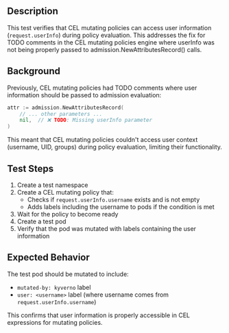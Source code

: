 ## Description

This test verifies that CEL mutating policies can access user information (`request.userInfo`) during policy evaluation. This addresses the fix for TODO comments in the CEL mutating policies engine where userInfo was not being properly passed to admission.NewAttributesRecord() calls.

## Background

Previously, CEL mutating policies had TODO comments where user information should be passed to admission evaluation:

```go
attr := admission.NewAttributesRecord(
    // ... other parameters ...
    nil,  // ❌ TODO: Missing userInfo parameter
)
```

This meant that CEL mutating policies couldn't access user context (username, UID, groups) during policy evaluation, limiting their functionality.

## Test Steps

1. Create a test namespace
2. Create a CEL mutating policy that:
   - Checks if `request.userInfo.username` exists and is not empty
   - Adds labels including the username to pods if the condition is met
3. Wait for the policy to become ready
4. Create a test pod
5. Verify that the pod was mutated with labels containing the user information

## Expected Behavior

The test pod should be mutated to include:
- `mutated-by: kyverno` label
- `user: <username>` label (where username comes from `request.userInfo.username`)

This confirms that user information is properly accessible in CEL expressions for mutating policies.
